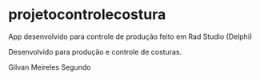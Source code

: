 # projetocontrolecostura
App desenvolvido para controle de produção feito em Rad Studio (Delphi)

Desenvolvido para produção e controle de costuras.

Gilvan Meireles Segundo
